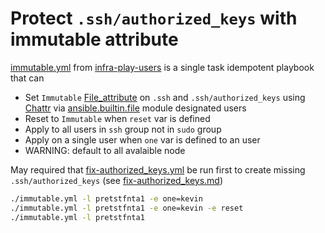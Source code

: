 # Protect `.ssh/authorized_keys` with immutable attribute

[immutable.yml][] from [infra-play-users][] is a single task
idempotent playbook that can

- Set `Immutable` [File_attribute][] on `.ssh` and
  `.ssh/authorized_keys` using [Chattr][] via [ansible.builtin.file][]
  module designated users
- Reset to `Immutable` when `reset` var is defined
- Apply to all users in `ssh` group not in `sudo` group
- Apply on a single user when `one` var is defined to an user
- WARNING: default to all avalaible node

May required that [fix-authorized_keys.yml][] be run first to create
missing `.ssh/authorized_keys` (see [fix-authorized_keys.md][])

```bash
./immutable.yml -l pretstfnta1 -e one=kevin
./immutable.yml -l pretstfnta1 -e one=kevin -e reset
./immutable.yml -l pretstfnta1
```

[immutable.md]:
    https://github.com/thydel/infra-play-users/blob/master/immutable.md
    "github.com file"

[fix-authorized_keys.md]:
    https://github.com/thydel/infra-play-users/blob/master/fix-authorized_keys.md
    "github.com file"

[immutable.yml]:
    https://github.com/thydel/infra-play-users/blob/master/immutable.yml
    "github.com file"

[fix-authorized_keys.yml]:
    https://github.com/thydel/infra-play-users/blob/master/fix-authorized_keys.yml
    "github.com file"

[Chattr]:
    https://en.wikipedia.org/wiki/Chattr
    "wikipedia.org"

[File_attribute]:
    https://en.wikipedia.org/wiki/File_attribute
    "wikipedia.org"

[ansible.builtin.file]:
	https://docs.ansible.com/ansible/latest/collections/ansible/builtin/file_module.html
    "docs.ansible.com"

[infra-play-users]:
	https://github.com/thydel/infra-play-users
    "github.com repo"

[Local Variables:]::
[indent-tabs-mode: nil]::
[End:]::
